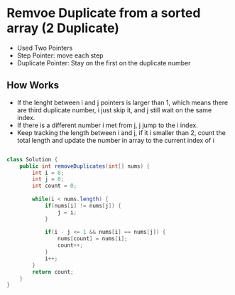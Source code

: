 # Remvoe Duplicate from a sorted array (2 Duplicate)
- Used Two Pointers
- Step Pointer: move each step
- Duplicate Pointer: Stay on the first on the duplicate number

## How Works
- If the lenght between i and j pointers is larger than 1, which means there are third duplicate number, i just skip it, and j still wait on the same index.
- If there is a different number i met from j, j jump to the i index.
- Keep tracking the length between i and j, if it i smaller than 2, count the total length and update the number in array to the current index of i

```java

class Solution {
    public int removeDuplicates(int[] nums) {
        int i = 0;
        int j = 0;
        int count = 0;
        
        while(i < nums.length) {
            if(nums[i] != nums[j]) {
                j = i;
            }
            
            if(i - j <= 1 && nums[i] == nums[j]) {
                nums[count] = nums[i];
                count++;
            }
            i++;
        }
        return count;
    }
}
```
